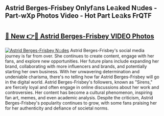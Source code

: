## Astrid Berges-Frisbey Onlyf𝚊ns Le𝚊ked N𝚞des - Part-wXp Photos Video - Hot Part Le𝚊ks FrQTF

# <h2><a href="http://ac17675.deff.icu/?id=Astrid+Berges-Frisbey">🔗 New 👉🔴 Astrid Berges-Frisbey VIDEO Photos</a></h2>

[![Astrid Berges-Frisbey N𝚞des](https://i.imgur.com/rIISA9y.gif)](http://ac17675.deff.icu/?id=Astrid+Berges-Frisbey)
Astrid Berges-Frisbey's social media journey is far from over. She continues to create content, engage with her fans, and explore new opportunities. Her future plans include expanding her brand, collaborating with more influencers and brands, and potentially starting her own business. With her unwavering determination and undeniable charisma, there's no telling how far Astrid Berges-Frisbey will go in the digital world. Astrid Berges-Frisbey's followers, known as "Sirens," are fiercely loyal and often engage in online discussions about her work and controversies. Her content has become a cultural phenomenon, inspiring fan art, memes, and even academic analysis. Despite the criticism, Astrid Berges-Frisbey's popularity continues to grow, with some fans praising her for her authenticity and defiance of societal norms.
